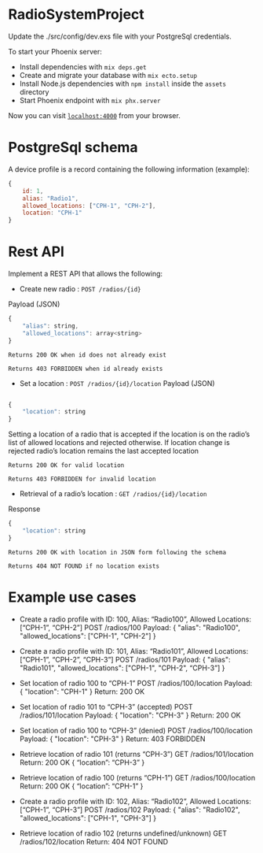 # RadioSystemProject

Update the ./src/config/dev.exs file with your PostgreSql credentials.

To start your Phoenix server:

  * Install dependencies with `mix deps.get`
  * Create and migrate your database with `mix ecto.setup`
  * Install Node.js dependencies with `npm install` inside the `assets` directory
  * Start Phoenix endpoint with `mix phx.server`

Now you can visit [`localhost:4000`](http://localhost:4000) from your browser.

# PostgreSql schema

A device profile is a record containing the following information (example):
```javascript
{
    id: 1,
    alias: "Radio1",
    allowed_locations: ["CPH-1", "CPH-2"],
    location: "CPH-1"
}
```

# Rest API

Implement a REST API that allows the following:

* Create new radio : `POST /radios/{id}`

Payload (JSON)
```javascript
{
    "alias": string,
    "allowed_locations": array<string>
}
```
`Returns 200 OK when id does not already exist`

`Returns 403 FORBIDDEN when id already exists`


* Set a location : `POST /radios/{id}/location`
Payload (JSON)
```javascript

{
    "location": string
}
```
Setting a location of a radio that is accepted if the location is on the radio’s list of allowed locations and rejected otherwise. If location change is rejected radio’s location remains the last accepted location

`Returns 200 OK for valid location`

`Returns 403 FORBIDDEN for invalid location`


* Retrieval of a radio’s location : `GET /radios/{id}/location`

Response
```javascript
{
    "location": string
}
```
`Returns 200 OK with location in JSON form following the schema`

`Returns 404 NOT FOUND if no location exists`

# Example use cases

- Create a radio profile with ID: 100, Alias: “Radio100”, Allowed Locations: [“CPH-1”, “CPH-2”]
POST /radios/100 
Payload: { "alias": "Radio100", "allowed_locations": ["CPH-1", "CPH-2"] }

- Create a radio profile with ID: 101, Alias: “Radio101”, Allowed Locations: [“CPH-1”, “CPH-2”, “CPH-3”]
POST /radios/101
Payload: { "alias": "Radio101", "allowed_locations": ["CPH-1", "CPH-2", “CPH-3”] }

- Set location of radio 100 to “CPH-1” 
POST /radios/100/location
Payload: { "location": "CPH-1" }
Return: 200 OK

- Set location of radio 101 to “CPH-3” (accepted)
POST /radios/101/location
Payload: { "location": "CPH-3" }
Return: 200 OK

- Set location of radio 100 to “CPH-3” (denied)
POST /radios/100/location
Payload: { "location": "CPH-3" }
Return: 403 FORBIDDEN

- Retrieve location of radio 101 (returns “CPH-3”)
GET /radios/101/location
Return: 200 OK { “location”: “CPH-3” }

- Retrieve location of radio 100 (returns “CPH-1”)
GET /radios/100/location
Return: 200 OK { “location”: “CPH-1” }

- Create a radio profile with ID: 102, Alias: “Radio102”, Allowed Locations: [“CPH-1”, “CPH-3”]
POST /radios/102 
Payload: { "alias": "Radio102", "allowed_locations": ["CPH-1", "CPH-3"] }

- Retrieve location of radio 102 (returns undefined/unknown)
GET /radios/102/location
Return: 404 NOT FOUND


